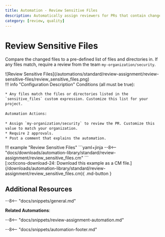 ```yaml
---
title: Automation - Review Sensitive Files
description: Automatically assign reviewers for PRs that contain changes to high-risk code.
category: [review, quality]
---
```

# Review Sensitive Files

<!-- --8<-- [start:example]-->
Compare the changed files to a pre-defined list of files and directories in. If any files match, require a review from the team `my-organization/security`.

<div class="automationImage" style="align:right" markdown="1">
![Review Sensitive Files](/automations/standard/review-assignment/review-sensitive-files/review_sensitive_files.png)
</div>
<div class="automationDescription" markdown="1">
!!! info "Configuration Description"
    Conditions (all must be true):

    * Any files match the files or directories listed in the `sensitive_files` custom expression. Customize this list for your project.

    Automation Actions:

    * Assign `my-organization/security` to review the PR. Customize this value to match your organization.
    * Require 2 approvals.
    * Post a comment that explains the automation.
</div>
<div class="automationExample" markdown="1">
!!! example "Review Sensitive Files"
    ```yaml+jinja
    --8<-- "docs/downloads/automation-library/standard/review-assignment/review_sensitive_files.cm"
    ```
    <div class="result" markdown>
      <span>
      [:octicons-download-24: Download this example as a CM file.](/downloads/automation-library/standard/review-assignment/review_sensitive_files.cm){ .md-button }
      </span>
    </div>
</div>
<!-- --8<-- [end:example]-->

## Additional Resources

--8<-- "docs/snippets/general.md"

**Related Automations**:

--8<-- "docs/snippets/review-assignment-automation.md"

--8<-- "docs/snippets/automation-footer.md"
